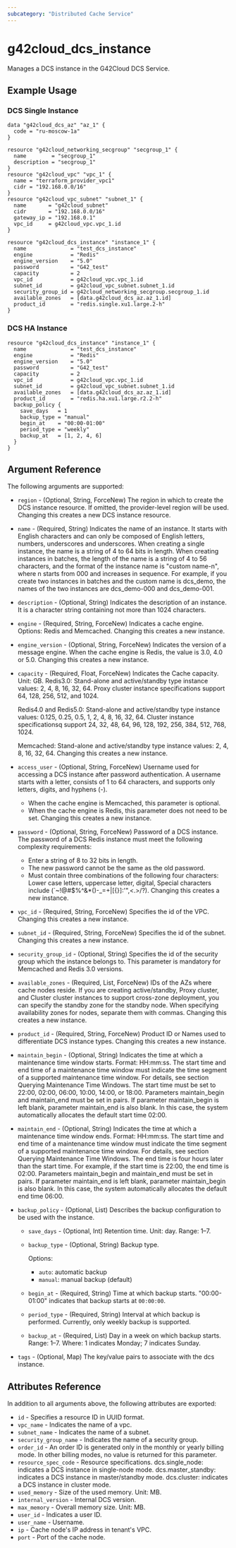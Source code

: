 ```yaml
---
subcategory: "Distributed Cache Service"
---
```


# g42cloud\_dcs\_instance

Manages a DCS instance in the G42Cloud DCS Service.

## Example Usage

### DCS Single Instance

```hcl
data "g42cloud_dcs_az" "az_1" {
  code = "ru-moscow-1a"
}

resource "g42cloud_networking_secgroup" "secgroup_1" {
  name        = "secgroup_1"
  description = "secgroup_1"
}
resource "g42cloud_vpc" "vpc_1" {
  name = "terraform_provider_vpc1"
  cidr = "192.168.0.0/16"
}
resource "g42cloud_vpc_subnet" "subnet_1" {
  name       = "g42cloud_subnet"
  cidr       = "192.168.0.0/16"
  gateway_ip = "192.168.0.1"
  vpc_id     = g42cloud_vpc.vpc_1.id
}

resource "g42cloud_dcs_instance" "instance_1" {
  name              = "test_dcs_instance"
  engine            = "Redis"
  engine_version    = "5.0"
  password          = "G42_test"
  capacity          = 2
  vpc_id            = g42cloud_vpc.vpc_1.id
  subnet_id         = g42cloud_vpc_subnet.subnet_1.id
  security_group_id = g42cloud_networking_secgroup.secgroup_1.id
  available_zones   = [data.g42cloud_dcs_az.az_1.id]
  product_id        = "redis.single.xu1.large.2-h"
}
```

### DCS HA Instance

```hcl
resource "g42cloud_dcs_instance" "instance_1" {
  name              = "test_dcs_instance"
  engine            = "Redis"
  engine_version    = "5.0"
  password          = "G42_test"
  capacity          = 2
  vpc_id            = g42cloud_vpc.vpc_1.id
  subnet_id         = g42cloud_vpc_subnet.subnet_1.id
  available_zones   = [data.g42cloud_dcs_az.az_1.id]
  product_id        = "redis.ha.xu1.large.r2.2-h"
  backup_policy {
    save_days   = 1
    backup_type = "manual"
    begin_at    = "00:00-01:00"
    period_type = "weekly"
    backup_at   = [1, 2, 4, 6]
  }
}
```

## Argument Reference

The following arguments are supported:

* `region` - (Optional, String, ForceNew) The region in which to create the DCS instance resource.
    If omitted, the provider-level region will be used.
    Changing this creates a new DCS instance resource.

* `name` - (Required, String) Indicates the name of an instance. It starts with English characters
    and can only be composed of English letters, numbers, underscores and underscores.
    When creating a single instance, the name is a string of 4 to 64 bits in length.
    When creating instances in batches, the length of the name is a string of 4 to 56 characters,
    and the format of the instance name is "custom name-n", where n starts from 000 and increases in sequence.
    For example, if you create two instances in batches and the custom name is dcs_demo,
    the names of the two instances are dcs_demo-000 and dcs_demo-001.

* `description` - (Optional, String) Indicates the description of an instance. It is a character
    string containing not more than 1024 characters.

* `engine` - (Required, String, ForceNew) Indicates a cache engine. Options: Redis and Memcached. Changing this
    creates a new instance.

* `engine_version` - (Optional, String, ForceNew) Indicates the version of a message engine.
    When the cache engine is Redis, the value is 3.0, 4.0 or 5.0.
    Changing this creates a new instance.

* `capacity` - (Required, Float, ForceNew) Indicates the Cache capacity. Unit: GB.
    Redis3.0: Stand-alone and active/standby type instance values: 2, 4, 8, 16, 32, 64.
    Proxy cluster instance specifications support 64, 128, 256, 512, and 1024.

    Redis4.0 and Redis5.0: Stand-alone and active/standby type instance
    values: 0.125, 0.25, 0.5, 1, 2, 4, 8, 16, 32, 64. Cluster instance specificationsq
    support 24, 32, 48, 64, 96, 128, 192, 256, 384, 512, 768, 1024.

    Memcached: Stand-alone and active/standby type instance values: 2, 4, 8, 16, 32, 64.
    Changing this creates a new instance.

* `access_user` - (Optional, String, ForceNew) Username used for accessing a DCS instance after password
    authentication. A username starts with a letter, consists of 1 to 64 characters,
    and supports only letters, digits, and hyphens (-).
    - When the cache engine is Memcached, this parameter is optional.
    - When the cache engine is Redis, this parameter does not need to be set.
    Changing this creates a new instance.

* `password` - (Optional, String, ForceNew) Password of a DCS instance.
    The password of a DCS Redis instance must meet the following complexity requirements:
    - Enter a string of 8 to 32 bits in length.
    - The new password cannot be the same as the old password.
    - Must contain three combinations of the following four characters: Lower case letters,
        uppercase letter, digital, Special characters include (`~!@#$%^&*()-_=+|[{}]:'",<.>/?).
    Changing this creates a new instance.

* `vpc_id` - (Required, String, ForceNew) Specifies the id of the VPC.
    Changing this creates a new instance.

* `subnet_id` - (Required, String, ForceNew) Specifies the id of the subnet.
    Changing this creates a new instance.

* `security_group_id` - (Optional, String) Specifies the id of the security group which the instance belongs to.
    This parameter is mandatory for Memcached and Redis 3.0 versions.

* `available_zones` - (Required, List, ForceNew) IDs of the AZs where cache nodes reside.
    If you are creating active/standby, Proxy cluster, and Cluster cluster instances to support
    cross-zone deployment, you can specify the standby zone for the standby node. When specifying
    availability zones for nodes, separate them with commas.
    Changing this creates a new instance.

* `product_id` - (Required, String, ForceNew) Product ID or Names used to differentiate DCS instance types.
    Changing this creates a new instance.

* `maintain_begin` - (Optional, String) Indicates the time at which a maintenance time window starts.
    Format: HH:mm:ss.
    The start time and end time of a maintenance time window must indicate the time segment of
	a supported maintenance time window. For details, see section Querying Maintenance Time Windows.
    The start time must be set to 22:00, 02:00, 06:00, 10:00, 14:00, or 18:00.
    Parameters maintain_begin and maintain_end must be set in pairs. If parameter maintain_begin
	is left blank, parameter maintain_end is also blank. In this case, the system automatically
	allocates the default start time 02:00.

* `maintain_end` - (Optional, String) Indicates the time at which a maintenance time window ends.
    Format: HH:mm:ss.
    The start time and end time of a maintenance time window must indicate the time segment of
	a supported maintenance time window. For details, see section Querying Maintenance Time Windows.
    The end time is four hours later than the start time. For example, if the start time is 22:00,
	the end time is 02:00.
    Parameters maintain_begin and maintain_end must be set in pairs. If parameter maintain_end is left
	blank, parameter maintain_begin is also blank. In this case, the system automatically allocates
	the default end time 06:00.

* `backup_policy` - (Optional, List) Describes the backup configuration to be used with the instance.

    * `save_days` - (Optional, Int) Retention time. Unit: day. Range: 1–7.

    * `backup_type` - (Optional, String) Backup type.

      Options:
      * `auto`: automatic backup
      * `manual`: manual backup (default)

    * `begin_at` - (Required, String) Time at which backup starts. "00:00-01:00" indicates that backup
      starts at `00:00:00`.

    * `period_type` - (Required, String) Interval at which backup is performed.
      Currently, only weekly backup is supported.

    * `backup_at` - (Required, List) Day in a week on which backup starts. Range: 1–7. Where: 1
      indicates Monday; 7 indicates Sunday.

* `tags` - (Optional, Map) The key/value pairs to associate with the dcs instance.

## Attributes Reference

In addition to all arguments above, the following attributes are exported:

* `id` - Specifies a resource ID in UUID format.
* `vpc_name` - Indicates the name of a vpc.
* `subnet_name` - Indicates the name of a subnet.
* `security_group_name` - Indicates the name of a security group.
* `order_id` - An order ID is generated only in the monthly or yearly billing mode.
    In other billing modes, no value is returned for this parameter.
* `resource_spec_code` - Resource specifications.
    dcs.single_node: indicates a DCS instance in single-node mode.
    dcs.master_standby: indicates a DCS instance in master/standby mode.
    dcs.cluster: indicates a DCS instance in cluster mode.
* `used_memory` - Size of the used memory. Unit: MB.
* `internal_version` - Internal DCS version.
* `max_memory` - Overall memory size. Unit: MB.
* `user_id` - Indicates a user ID.
* `user_name` - Username.
* `ip` - Cache node's IP address in tenant's VPC.
* `port` - Port of the cache node.
